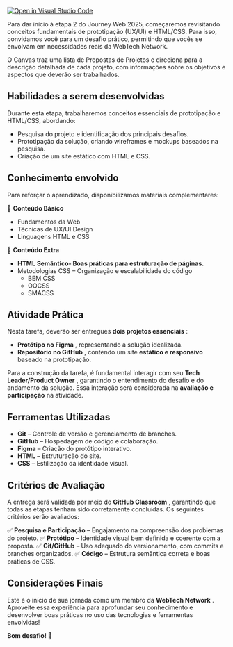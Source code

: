[![Open in Visual Studio Code](https://classroom.github.com/assets/open-in-vscode-2e0aaae1b6195c2367325f4f02e2d04e9abb55f0b24a779b69b11b9e10269abc.svg)](https://classroom.github.com/online_ide?assignment_repo_id=18710620&assignment_repo_type=AssignmentRepo)

Para dar início à etapa 2 do Journey Web 2025, começaremos revisitando conceitos fundamentais de prototipação (UX/UI) e HTML/CSS. Para isso, convidamos você para um desafio prático, permitindo que vocês se envolvam em necessidades reais da WebTech Network.

O Canvas traz uma lista de Propostas de Projetos e direciona para a descrição detalhada de cada projeto, com informações sobre os objetivos e aspectos que deverão ser trabalhados.

## **Habilidades a serem ﻿desenvolvidas**

Durante esta etapa, trabalharemos conceitos essenciais de prototipação e HTML/CSS, abordando:

* Pesquisa do projeto e identificação dos principais desafios.
* Prototipação da solução, criando wireframes e mockups baseados na pesquisa.
* Criação de um site estático com HTML e CSS.

## **Conhecimento envolvido**

Para reforçar o aprendizado, disponibilizamos materiais complementares:

📌 **Conteúdo Básico**

- Fundamentos da Web
- Técnicas de UX/UI Design 
- Linguagens HTML e CSS

📌 **Conteúdo Extra**

- **HTML Semântico- Boas práticas para estruturação de páginas.**
- Metodologias CSS – Organização e escalabilidade do código
  - BEM CSS
  - OOCSS
  - SMACSS

## **Atividade Prática**

Nesta tarefa, deverão ser entregues  **dois projetos essenciais** :

* **Protótipo no Figma** , representando a solução idealizada.
* **Repositório no GitHub** , contendo um site **estático e responsivo** baseado na prototipação.

Para a construção da tarefa, é fundamental interagir com seu  **Tech Leader/Product Owner** , garantindo o entendimento do desafio e do andamento da solução. Essa interação será considerada na **avaliação e participação** na atividade.

## **Ferramentas Utilizadas**

* **Git** – Controle de versão e gerenciamento de branches.
* **GitHub** – Hospedagem de código e colaboração.
* **Figma** – Criação do protótipo interativo.
* **HTML** – Estruturação do site.
* **CSS** – Estilização da identidade visual.

## **Critérios de ﻿Avaliação**

A entrega será validada por meio do  **GitHub Classroom** , garantindo que todas as etapas tenham sido corretamente concluídas. Os seguintes critérios serão avaliados:

✅ **Pesquisa e Participação** – Engajamento na compreensão dos problemas do projeto.
✅ **Protótipo** – Identidade visual bem definida e coerente com a proposta.
✅ **Git/GitHub** – Uso adequado do versionamento, com commits e branches organizados.
✅ **Código** – Estrutura semântica correta e boas práticas de CSS.

## **Considerações Finais**

Este é o início de sua jornada como um membro da  **WebTech Network** . Aproveite essa experiência para aprofundar seu conhecimento e desenvolver boas práticas no uso das tecnologias e ferramentas envolvidas!

**Bom desafio! 🚀**
